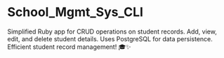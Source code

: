 # School_Mgmt_Sys_CLI
Simplified Ruby app for CRUD operations on student records. Add, view, edit, and delete student details. Uses PostgreSQL for data persistence. Efficient student record management! 🎓✨
